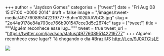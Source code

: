
+++
author = "Jaydson Gomes"
categories = ["tweet"]
date = "Fri Aug 08 15:07:00 +0000 2014"
draft = false
image = "/images/tweet-media/497760895142219777-Buhm102IIAAVbC5.jpg"
slug = "2e44a9178e84a703ce766b901547cce3d5c2674c"
tags = ["tweet"]
title = """Alguém reconhece esse lug..."""
tweet = true
tweet_url = "https://twitter.com/jaydson/status/497760895142219777"
+++
Alguém reconhece esse lugar? Tá chegando o dia #BrazilJS http://t.co/9J0XTGIsLE

![](/images/tweet-media/497760895142219777-Buhm102IIAAVbC5.jpg)